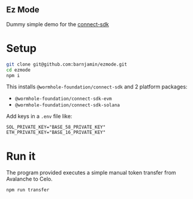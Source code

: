 Ez Mode 
-------

Dummy simple demo for the [connect-sdk](https://github.com/wormhole-foundation/connect-sdk)

# Setup

```sh
git clone git@github.com:barnjamin/ezmode.git
cd ezmode
npm i
```

This installs `@wormhole-foundation/connect-sdk` and 2 platform packages:

- `@wormhole-foundation/connect-sdk-evm` 
- `@wormhole-foundation/connect-sdk-solana`

Add keys in a `.env` file like:

```
SOL_PRIVATE_KEY="BASE_58_PRIVATE_KEY"
ETH_PRIVATE_KEY="BASE_16_PRIVATE_KEY"
```

# Run it

The program provided executes a simple manual token transfer from Avalanche to Celo.

```sh
npm run transfer
```


